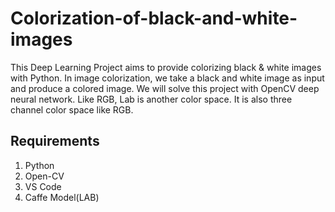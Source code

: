 # Colorization-of-black-and-white-images
This Deep Learning Project aims to provide colorizing black & white images with Python. In image colorization, we take a black and white image as input and produce a colored image. We will solve this project with OpenCV deep neural network. Like RGB, Lab is another color space. It is also three channel color space like RGB.

  ## Requirements
  1. Python
  2. Open-CV
  3. VS Code
  4. Caffe Model(LAB)
